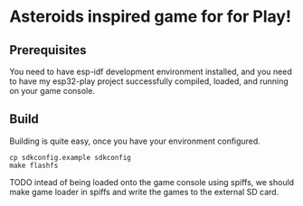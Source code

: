 # Asteroids inspired game for for Play!


## Prerequisites

You need to have esp-idf development environment installed, and you need to have my esp32-play project successfully compiled, loaded, and running on your game console.

## Build

Building is quite easy, once you have your environment configured.

```
cp sdkconfig.example sdkconfig
make flashfs
```

TODO intead of being loaded onto the game console using spiffs, we should make  game loader in spiffs and write the games to the external SD card.

